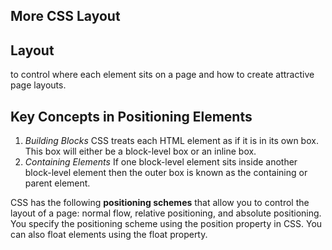 ## More CSS Layout

## Layout
 to control where each element sits on a page and how to create attractive page layouts.

## Key Concepts in Positioning Elements
1. *Building Blocks*
CSS treats each HTML element as if it is in its own box. This box will either be a block-level box or an inline box.
2. *Containing Elements*
If one block-level element sits inside another block-level element then the outer box is known as the containing or parent element.

CSS has the following **positioning schemes** that allow you to control the layout of a page: normal flow, relative positioning, and absolute positioning. You specify the positioning scheme using the position property in CSS. You can also float elements using the float property.